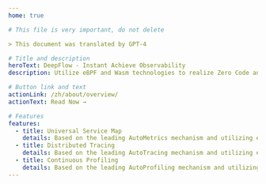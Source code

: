 ```yaml
---
home: true

# This file is very important, do not delete

> This document was translated by GPT-4

# Title and description
heroText: DeepFlow - Instant Achieve Observability
description: Utilize eBPF and Wasm technologies to realize Zero Code and Full Stack observability, allowing continuous innovation of cloud infrastructure and cloud-native applications.

# Button link and text
actionLink: /zh/about/overview/
actionText: Read Now →

# Features
features:
  - title: Universal Service Map
    details: Based on the leading AutoMetrics mechanism and utilizing eBPF and Wasm technologies with zero disruption, create a comprehensive view of the production environment not missing any services.
  - title: Distributed Tracing
    details: Based on the leading AutoTracing mechanism and utilizing eBPF and Wasm technologies with zero disruption, implement distributed tracing without leaving any tracing blind spots.
  - title: Continuous Profiling
    details: Based on the leading AutoProfiling mechanism and utilizing eBPF technology with less than 1% overhead, collect production environment process performance profiling data with zero disruptions.
---
```

